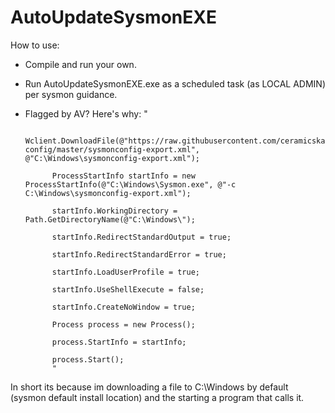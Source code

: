 # AutoUpdateSysmonEXE

How to use:
- Compile and run your own. 
- Run AutoUpdateSysmonEXE.exe as a scheduled task (as LOCAL ADMIN) per sysmon guidance.

- Flagged by AV? Here's why:
"            

            Wclient.DownloadFile(@"https://raw.githubusercontent.com/ceramicskate0/sysmon-config/master/sysmonconfig-export.xml",    @"C:\Windows\sysmonconfig-export.xml");
            
            ProcessStartInfo startInfo = new ProcessStartInfo(@"C:\Windows\Sysmon.exe", @"-c C:\Windows\sysmonconfig-export.xml");
            
            startInfo.WorkingDirectory = Path.GetDirectoryName(@"C:\Windows\");
            
            startInfo.RedirectStandardOutput = true;
            
            startInfo.RedirectStandardError = true;
            
            startInfo.LoadUserProfile = true;
            
            startInfo.UseShellExecute = false;
            
            startInfo.CreateNoWindow = true;
            
            Process process = new Process();
            
            process.StartInfo = startInfo;
            
            process.Start();
            "
            
            
In short its because im downloading a file to C:\Windows by default (sysmon default install location) and the starting a program that calls it.
